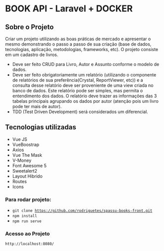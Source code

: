 
# BOOK API - Laravel + DOCKER

## Sobre o Projeto

Criar um projeto utilizando as boas práticas de mercado e apresentar o mesmo demonstrando o passo a passo de sua criação (base de dados, tecnologias, aplicação, metodologias, frameworks, etc).
O projeto consiste em um cadastro de livros.

- Deve ser feito CRUD para Livro, Autor e Assunto conforme o modelo de dados.
- Deve ser feito obrigatoriamente um relatório (utilizando o componente de relatórios de sua preferência(Crystal, ReportViewer, etc)) e a consulta desse relatório deve ser proveniente de uma view criada no banco de dados. Este relatório pode ser simples, mas permita o entendimento dos dados. O relatório deve trazer as informações das 3 tabelas principais agrupando os dados por autor (atenção pois um livro pode ter mais de autor).
- TDD (Test Driven Development) será considerados um diferencial.

## Tecnologias utilizadas

- Vue JS
- VueBoostrap
- Axios
- Vue The Mask
- V-Money
- Font Awesome 5
- Sweetalert2 
- Layout Hibrido
- Routes
- Icons

### Para rodar projeto:
- <code>git clone https://github.com/rodriguetes/spassu-books-front.git </code>
- <code>npm install</code>
- <code>npm run serve</code>

### Acesso ao Projeto
```bash
http://localhost:8080/
````
